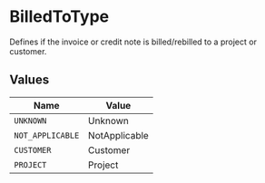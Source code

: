 # BilledToType

Defines if the invoice or credit note is billed/rebilled to a project or customer.


## Values

| Name             | Value            |
| ---------------- | ---------------- |
| `UNKNOWN`        | Unknown          |
| `NOT_APPLICABLE` | NotApplicable    |
| `CUSTOMER`       | Customer         |
| `PROJECT`        | Project          |